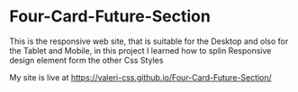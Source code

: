 # Four-Card-Future-Section

This is the responsive web site, that is suitable for the Desktop and olso for the Tablet and Mobile, in this project I learned how to splin Responsive design element form the other Css Styles

My site is live at https://valeri-css.github.io/Four-Card-Future-Section/
